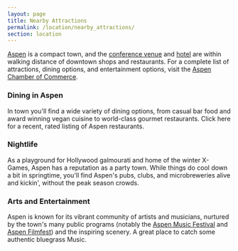 ```yaml
---
layout: page
title: Nearby Attractions
permalink: /location/nearby_attractions/
section: location
---
```


[Aspen](https://en.wikipedia.org/wiki/Aspen,_Colorado) is a compact town, and the [conference venue](http://www.aspenphys.org/) and [hotel](https://www.aspenmeadows.com/) are within walking distance of downtown shops and restaurants. For a complete list of attractions, dining options, and entertainment options, visit the [Aspen Chamber of Commerce](https://www.aspenchamber.org/).

### Dining in Aspen

In town you'll find a wide variety of dining options, from casual bar food and award winning vegan cuisine to world-class gourmet restaurants. Click here for a recent, rated listing of Aspen restaurants.

### Nightlife

As a playground for Hollywood galmourati and home of the winter X-Games, Aspen has a reputation as a party town. While things do cool down a bit in springtime, you'll find Aspen's pubs, clubs, and microbreweries alive and kickin', without the peak season crowds.

### Arts and Entertainment

Aspen is known for its vibrant community of artists and musicians, nurtured by the town's many public programs (notably the [Aspen Music Festival](http://www.aspenmusicfestival.com/) and [Aspen Filmfest](https://aspenfilm.org/)) and the inspiring scenery. A great place to catch some authentic bluegrass Music.